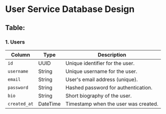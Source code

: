 # User Service Database Design

## Table:

### 1. **Users**
| Column        | Type     | Description                           |
|---------------|----------|---------------------------------------|
| `id`          | UUID     | Unique identifier for the user.       |
| `username`    | String   | Unique username for the user.         |
| `email`       | String   | User's email address (unique).        |
| `password`    | String   | Hashed password for authentication.   |
| `bio`         | String   | Short biography of the user.          |
| `created_at`  | DateTime | Timestamp when the user was created.  |

